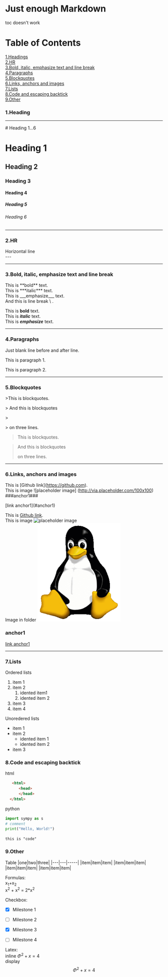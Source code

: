# Just enough Markdown

toc doesn't work

# Table of Contents
 [1.Headings](#1.Heading)   
 [2.HR](#2.HR)  
 [3.Bold, italic, emphasize text and line break](#3.Bold,-italic,-emphasize-text-and-line-break)  
 [4.Paragraphs](#4.Paragraphs)  
 [5.Blockquotes](#5.Blockquotes)  
 [6.Links, anchors and images](#6.Links,-anchors-and-images)  
 [7.Lists](#7.Lists)  
 [8.Code and escaping backtick](#8.Code-and-escaping-backtick)  
 [9.Other](#9.Other)  
 

### 1.Heading ###
---
\# Heading 1...6
# Heading 1
## Heading 2
### Heading 3
#### Heading 4
##### Heading 5
###### Heading 6
---
### 2.HR ###
Horizontal line  
\---

---
### 3.Bold, italic, emphasize text and line break ###

This is \*\*bold\*\* text.  
This is \*\*\*italic\*\*\* text.  
This is \_\_\_emphasize\_\_\_ text.  
And this is line break \  .

This is **bold** text.  
This is ***italic*** text.  
This is ___emphasize___ text.

---
### 4.Paragraphs ###
Just blank line before and after line.


This is paragraph 1.

This is paragraph 2.

---
### 5.Blockquotes ###
\>This is blockquotes.  
 
\> And this is blockquotes 

\>

\> on three lines.    

>This is blockquotes.

> And this is blockquotes 
>  
> on three lines.  
---
### 6.Links, anchors and images ###
This is \[Github link\]\(https://github.com).  
This is image \!\[placeholder image\] (http://via.placeholder.com/100x100)  
\###anchor1\###   

\[link anchor1\]\(#anchor1\)  

This is [Github link](https://github.com).  
This is image ![placeholder image](http://via.placeholder.com/100x100/)  
Image in folder ![tux](assets/tux.png)  

### anchor1 ###  
[link anchor1](#anchor1) 

---
### 7.Lists ### 
Ordered lists  
1. item 1
2. item 2
    1. idented item1
    2. idented item 2
3. item 3
4. item 4

Unoredered lists

- item 1
- item 2
    + idented item 1
    * idented item 2
- item 3

### 8.Code and escaping backtick ###
html  

```html
   <html>
      <head>
      </head>
  </html>
  ```
python  

```python
import sympy as s
# comment
print("Hello, World!")


```
`this is "code"`

### 9.Other ###
Table
|one|two|three|
|---|---|-----|
|item|item|item|
|item|item|item|
|item|item|item|
|item|item|item|
  
Formulas:  
x<sub>1</sub>+x<sub>2</sub>  
x<sup>2</sup> + x<sup>2</sup> = 2*x<sup>2  

Checkbox:  
- [x] Milestone 1
- [ ] Milestone 2
- [x] Milestone 3
- [ ] Milestone 4
    
    
Latex:  
  inline  $\Phi^{2}+x=4$   
  display $$\Phi^{2}+x=4$$   
